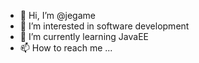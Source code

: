- 👋 Hi, I’m @jegame
- 👀 I’m interested in software development
- 🌱 I’m currently learning JavaEE
- 📫 How to reach me ...

<!---
jegame/jegame is a ✨ special ✨ repository because its `README.md` (this file) appears on your GitHub profile.
You can click the Preview link to take a look at your changes.
--->
